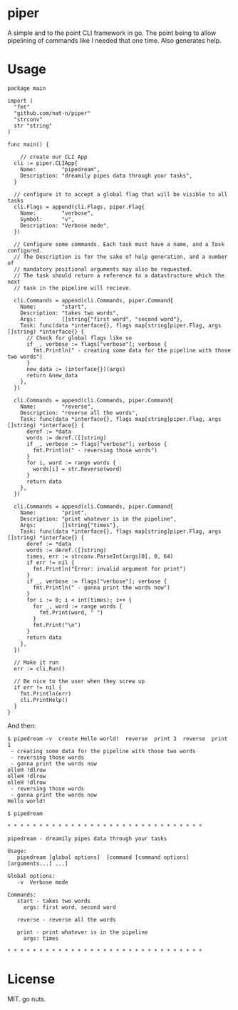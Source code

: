 piper
=====

A simple and to the point CLI framework in go. The point being to allow
pipelining of commands like I needed that one time. Also generates help.

Usage
=====

    package main

    import (
      "fmt"
      "github.com/nat-n/piper"
      "strconv"
      str "string"
    )

    func main() {

    	// create our CLI App
      cli := piper.CLIApp{
        Name:        "pipedream",
        Description: "dreamily pipes data through your tasks",
      }

      // configure it to accept a global flag that will be visible to all tasks
      cli.Flags = append(cli.Flags, piper.Flag{
        Name:        "verbose",
        Symbol:      "v",
        Description: "Verbose mode",
      })

      // Configure some commands. Each task must have a name, and a Task configured.
      // The Description is for the sake of help generation, and a number of
      // mandatory positional arguments may also be requested.
      // The task should return a reference to a datastructure which the next
      // task in the pipeline will recieve.

      cli.Commands = append(cli.Commands, piper.Command{
        Name:        "start",
        Description: "takes two words",
        Args:        []string{"first word", "second word"},
        Task: func(data *interface{}, flags map[string]piper.Flag, args []string) *interface{} {
          // Check for global flags like so
          if _, verbose := flags["verbose"]; verbose {
            fmt.Println(" - creating some data for the pipeline with those two words")
          }
          new_data := (interface{})(args)
          return &new_data
        },
      })

      cli.Commands = append(cli.Commands, piper.Command{
        Name:        "reverse",
        Description: "reverse all the words",
        Task: func(data *interface{}, flags map[string]piper.Flag, args []string) *interface{} {
          deref := *data
          words := deref.([]string)
          if _, verbose := flags["verbose"]; verbose {
            fmt.Println(" - reversing those words")
          }
          for i, word := range words {
            words[i] = str.Reverse(word)
          }
          return data
        },
      })

      cli.Commands = append(cli.Commands, piper.Command{
        Name:        "print",
        Description: "print whatever is in the pipeline",
        Args:        []string{"times"},
        Task: func(data *interface{}, flags map[string]piper.Flag, args []string) *interface{} {
          deref := *data
          words := deref.([]string)
          times, err := strconv.ParseInt(args[0], 0, 64)
          if err != nil {
            fmt.Println("Error: invalid argument for print")
          }
          if _, verbose := flags["verbose"]; verbose {
            fmt.Println(" - gonna print the words now")
          }
          for i := 0; i < int(times); i++ {
            for _, word := range words {
              fmt.Print(word, " ")
            }
            fmt.Print("\n")
          }
          return data
        },
      })

      // Make it run
      err := cli.Run()

      // Be nice to the user when they screw up
      if err != nil {
        fmt.Println(err)
        cli.PrintHelp()
      }
    }

And then:

    $ pipedream -v  create Hello world!  reverse  print 3  reverse  print 1
     - creating some data for the pipeline with those two words
     - reversing those words
     - gonna print the words now
    olleH !dlrow
    olleH !dlrow
    olleH !dlrow
     - reversing those words
     - gonna print the words now
    Hello world!

    $ pipedream

    * * * * * * * * * * * * * * * * * * * * * * * * * * * * * * *

    pipedream - dreamily pipes data through your tasks

    Usage:
       pipedream [global options]  [command [command options] [arguments...] ...]

    Global options:
       -v  Verbose mode

    Commands:
       start - takes two words
         args: first word, second word

       reverse - reverse all the words

       print - print whatever is in the pipeline
         args: times

    * * * * * * * * * * * * * * * * * * * * * * * * * * * * * * *


License
=======

MIT. go nuts.